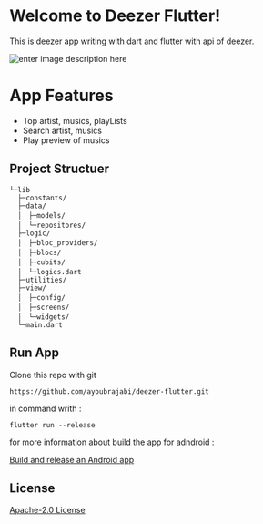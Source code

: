 # Welcome to Deezer Flutter!

This is deezer app writing with dart and flutter with api of deezer.


![enter image description here](https://s4.uupload.ir/files/deezer_flutter_sc48.png)

# App Features

 - Top artist, musics, playLists
 - Search artist, musics
 - Play preview of musics

## Project Structuer

 

    └─lib
      ├─constants/
      ├─data/
      │　├─models/
      │　└─repositores/
      ├─logic/
      │　├─bloc_providers/
      │　├─blocs/
      │　├─cubits/
      │　└─logics.dart
      ├─utilities/
      ├─view/
      │　├─config/
      │　├─screens/
      │　└─widgets/
      └─main.dart


## **Run App** 

Clone this repo with git

    https://github.com/ayoubrajabi/deezer-flutter.git

in command writh :

    flutter run --release


for more information about build the app for adndroid :

[Build and release an Android app](https://flutter.dev/docs/deployment/android)

## **License** 

[Apache-2.0 License](https://github.com/ayoubrajabi/deezer-flutter/blob/main/LICENSE.md)